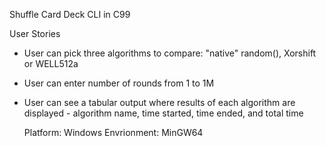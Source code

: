 Shuffle Card Deck CLI in C99

User Stories

- User can pick three algorithms to compare: "native" random(), Xorshift or WELL512a
- User can enter number of rounds from 1 to 1M
- User can see a tabular output where results of each algorithm are displayed - 
  algorithm name, time started, time ended, and total time

  Platform: Windows
  Envrionment: MinGW64
